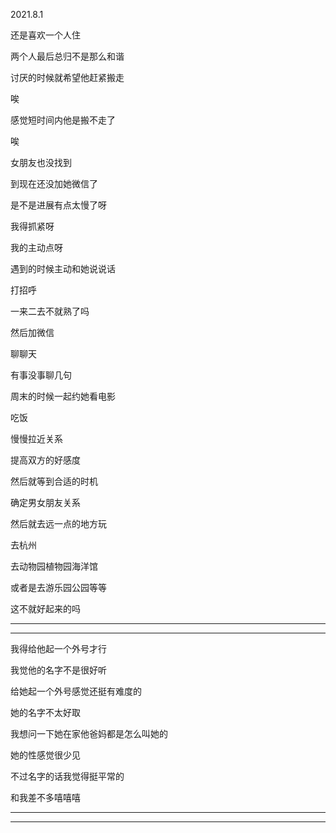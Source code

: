 2021.8.1

还是喜欢一个人住

两个人最后总归不是那么和谐

讨厌的时候就希望他赶紧搬走

唉

感觉短时间内他是搬不走了

唉

女朋友也没找到

到现在还没加她微信了

是不是进展有点太慢了呀

我得抓紧呀

我的主动点呀

遇到的时候主动和她说说话

打招呼

一来二去不就熟了吗

然后加微信

聊聊天

有事没事聊几句

周末的时候一起约她看电影

吃饭

慢慢拉近关系

提高双方的好感度

然后就等到合适的时机

确定男女朋友关系

然后就去远一点的地方玩

去杭州

去动物园植物园海洋馆

或者是去游乐园公园等等

这不就好起来的吗

-------

--------

我得给他起一个外号才行

我觉他的名字不是很好听

给她起一个外号感觉还挺有难度的

她的名字不太好取

我想问一下她在家他爸妈都是怎么叫她的

她的性感觉很少见

不过名字的话我觉得挺平常的

和我差不多嘻嘻嘻

---------

------------

